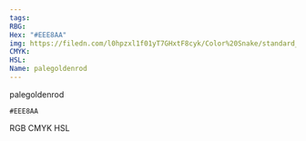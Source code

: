 ```yaml
---
tags:
RBG:
Hex: "#EEE8AA"
img: https://filedn.com/l0hpzxl1f01yT7GHxtF8cyk/Color%20Snake/standard_csv_to_svg/EEE8AA.svg
CMYK:
HSL:
Name: palegoldenrod
---
```

palegoldenrod
```palette
#EEE8AA
```
RGB
CMYK
HSL